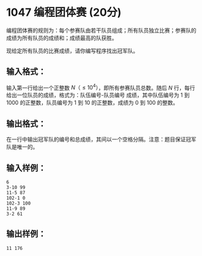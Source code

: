 # 1047 编程团体赛 (20分)
编程团体赛的规则为：每个参赛队由若干队员组成；所有队员独立比赛；参赛队的成绩为所有队员的成绩和；成绩最高的队获胜。

现给定所有队员的比赛成绩，请你编写程序找出冠军队。

## 输入格式：
输入第一行给出一个正整数 $N（≤10^{4}）$，即所有参赛队员总数。随后 $N$ 行，每行给出一位队员的成绩，格式为：队伍编号-队员编号 成绩，其中队伍编号为 1 到 1000 的正整数，队员编号为 1 到 10 的正整数，成绩为 0 到 100 的整数。

## 输出格式：
在一行中输出冠军队的编号和总成绩，其间以一个空格分隔。注意：题目保证冠军队是唯一的。

## 输入样例：
```
6
3-10 99
11-5 87
102-1 0
102-3 100
11-9 89
3-2 61
```
## 输出样例：
```
11 176
```
